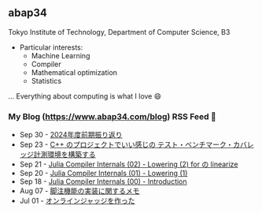 ## abap34

Tokyo Institute of Technology, Department of Computer Science, B3

- Particular interests:
  - Machine Learning
  - Compiler
  - Mathematical optimization
  - Statistics


... Everything about computing is what I love :smile:



### My Blog (https://www.abap34.com/blog) RSS Feed 📝 

<!-- feed start -->
- Sep 30 - [2024年度前期振り返り](https://abap34.com/posts/hurikaeri_2024_0.html)
- Sep 23 - [C++ のプロジェクトでいい感じの テスト・ベンチマーク・カバレッジ計測環境を構築する](https://abap34.com/posts/cpp_ci.html)
- Sep 21 - [Julia Compiler Internals (02) - Lowering (2) for の linearize](https://abap34.com/posts/jci_02.html)
- Sep 20 - [Julia Compiler Internals (01) - Lowering (1)](https://abap34.com/posts/jci_01.html)
- Sep 18 - [Julia Compiler Internals (00) - Introduction](https://abap34.com/posts/jci_00.html)
- Aug 07 - [脚注機能の実装に関するメモ](https://abap34.com/posts/footnote_implement.html)
- Jul 01 - [オンラインジャッジを作った](https://abap34.com/posts/oj_abap34.html)
<!-- feed end -->
